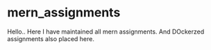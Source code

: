 # mern_assignments

Hello..
Here I have maintained all mern assignments. And DOckerzed assignments also placed here.
